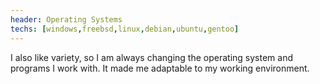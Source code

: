 ```yaml
---
header: Operating Systems
techs: [windows,freebsd,linux,debian,ubuntu,gentoo]
---
```


I also like variety, so I am always changing the operating system and programs I work with. It made me adaptable to my working environment.
